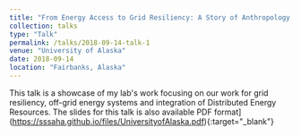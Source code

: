 ```yaml
---
title: "From Energy Access to Grid Resiliency: A Story of Anthropology, Engineering, and Business"
collection: talks
type: "Talk"
permalink: /talks/2018-09-14-talk-1
venue: "University of Alaska"
date: 2018-09-14
location: "Fairbanks, Alaska"
---
```


This talk is a showcase of my lab's work focusing on our work for grid resiliency, off-grid energy systems and integration of Distributed Energy Resources. The slides for this talk is also available PDF format](https://sssaha.github.io/files/UniversityofAlaska.pdf){:target="_blank"}
